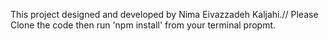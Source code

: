 This project designed and developed by Nima Eivazzadeh Kaljahi.//
Please Clone the code then run 'npm install' from your terminal propmt.